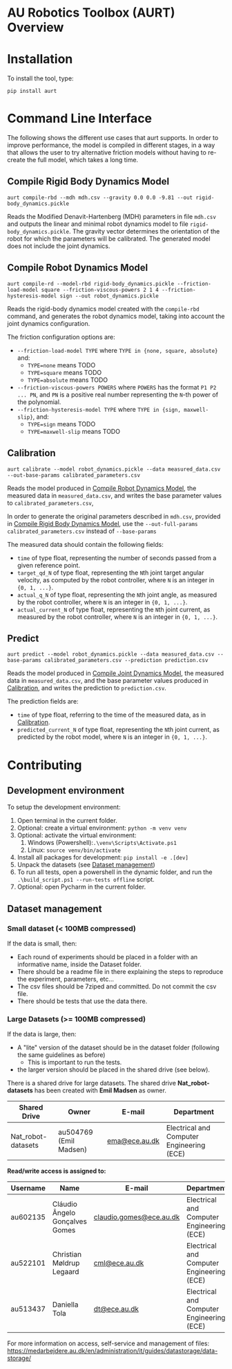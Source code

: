 # AU Robotics Toolbox (AURT) Overview

# Installation

To install the tool, type:
```
pip install aurt
```

# Command Line Interface

The following shows the different use cases that aurt supports.
In order to improve performance, the model is compiled in different stages, 
in a way that allows the user to try alternative friction models without having to re-create the full model, 
which takes a long time.

## Compile Rigid Body Dynamics Model

```
aurt compile-rbd --mdh mdh.csv --gravity 0.0 0.0 -9.81 --out rigid-body_dynamics.pickle
```
Reads the Modified Denavit-Hartenberg (MDH) parameters in file `mdh.csv` and outputs the linear and minimal robot dynamics model to file `rigid-body_dynamics.pickle`.
The gravity vector determines the orientation of the robot for which the parameters will be calibrated.
The generated model does not include the joint dynamics.

## Compile Robot Dynamics Model

```
aurt compile-rd --model-rbd rigid-body_dynamics.pickle --friction-load-model square --friction-viscous-powers 2 1 4 --friction-hysteresis-model sign --out robot_dynamics.pickle
```

Reads the rigid-body dynamics model created with the `compile-rbd` command, and generates the robot dynamics model, 
taking into account the joint dynamics configuration.

The friction configuration options are:
- `--friction-load-model TYPE` where `TYPE in {none, square, absolute}` and:
  - `TYPE=none` means TODO
  - `TYPE=square` means TODO
  - `TYPE=absolute` means TODO 
- `--friction-viscous-powers POWERS` where `POWERS` has the format `P1 P2 ... PN`, and `PN` is a positive real number representing the `N`-th power of the polynomial.
- `--friction-hysteresis-model TYPE` where `TYPE in {sign, maxwell-slip}`, and:
  - `TYPE=sign` means TODO
  - `TYPE=maxwell-slip` means TODO
  
## Calibration

```
aurt calibrate --model robot_dynamics.pickle --data measured_data.csv --out-base-params calibrated_parameters.csv
```

Reads the model produced in [Compile Robot Dynamics Model](#compile-joint-dynamics-model), the measured data in `measured_data.csv`, 
and writes the base parameter values to `calibrated_parameters.csv`,

In order to generate the original parameters described in `mdh.csv`, 
provided in [Compile Rigid Body Dynamics Model](#compile-rigid-body-dynamics-model), 
use the `--out-full-params calibrated_parameters.csv` instead of `--base-params`

The measured data should contain the following fields:
- `time` of type float, representing the number of seconds passed from a given reference point.
- `target_qd_N` of type float, representing the `N`th joint target angular velocity, as computed by the robot controller, where `N` is an integer in `{0, 1, ...}`.
- `actual_q_N` of type float, representing the `N`th joint angle, as measured by the robot controller, where `N` is an integer in `{0, 1, ...}`.
- `actual_current_N` of type float, representing the `N`th joint current, as measured by the robot controller, where `N` is an integer in `{0, 1, ...}`.

## Predict

```
aurt predict --model robot_dynamics.pickle --data measured_data.csv --base-params calibrated_parameters.csv --prediction prediction.csv
```

Reads the model produced in [Compile Joint Dynamics Model](#compile-joint-dynamics-model), 
the measured data in `measured_data.csv`, 
and the base parameter values produced in [Calibration](#calibration), and writes the prediction to `prediction.csv`.

The prediction fields are:
- `time` of type float, referring to the time of the measured data, as in [Calibration](#calibration).
- `predicted_current_N` of type float, representing the `N`th joint current, as predicted by the robot model, where `N` is an integer in `{0, 1, ...}`.

# Contributing

## Development environment

To setup the development environment:
1. Open terminal in the current folder.
2. Optional: create a virtual environment: `python -m venv venv`
3. Optional: activate the virtual environment: 
   1. Windows (Powershell):`.\venv\Scripts\Activate.ps1`
   2. Linux: `source venv/bin/activate`
4. Install all packages for development: `pip install -e .[dev]`
5. Unpack the datasets (see [Dataset management](#dataset-management))
6. To run all tests, open a powershell in the dynamic folder, and run the `.\build_script.ps1 --run-tests offline` script.
7. Optional: open Pycharm in the current folder.


## Dataset management

### Small dataset (< 100MB compressed)

If the data is small, then:
- Each round of experiments should be placed in a folder with an informative name, inside the Dataset folder.
- There should be a readme file in there explaining the steps to reproduce the experiment, parameters, etc...
- The csv files should be 7ziped and committed. Do not commit the csv file.
- There should be tests that use the data there.

### Large Datasets (>= 100MB compressed)

If the data is large, then:

- A "lite" version of the dataset should be in the dataset folder (following the same guidelines as before)
  - This is important to run the tests.
- the larger version should be placed in the shared drive (see below).

There is a shared drive for large datasets.
The shared drive **Nat_robot-datasets** has been created with **Emil Madsen** as owner.

| **Shared Drive**   | **Owner**              | **E-mail**                            | **Department**                            |
| ------------------ | ---------------------- | ------------------------------------- | ----------------------------------------- |
| Nat_robot-datasets | au504769 (Emil Madsen) | [ema@ece.au.dk](mailto:ema@ece.au.dk) | Electrical and Computer Engineering (ECE) |


 **Read/write access is assigned to:** 

| **Username** | **Name**                       | **E-mail**                                                | **Department**                            |
| ------------ | ------------------------------ | --------------------------------------------------------- | ----------------------------------------- |
| au602135     | Cláudio Ângelo Gonçalves Gomes | [claudio.gomes@ece.au.dk](mailto:claudio.gomes@ece.au.dk) | Electrical and Computer Engineering (ECE) |
| au522101     | Christian Møldrup Legaard      | [cml@ece.au.dk](mailto:cml@ece.au.dk)                     | Electrical and Computer Engineering (ECE) |
| au513437     | Daniella Tola                  | [dt@ece.au.dk](mailto:dt@ece.au.dk)                       | Electrical and Computer Engineering (ECE) |

For more information on access, self-service and management of files: https://medarbejdere.au.dk/en/administration/it/guides/datastorage/data-storage/

